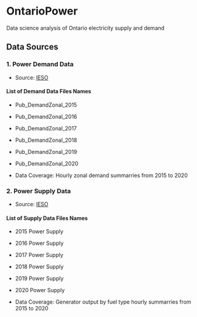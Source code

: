 # OntarioPower
Data science analysis of Ontario electricity supply and demand

## Data Sources

### 1. Power Demand Data

- Source: [IESO](http://reports.ieso.ca/public/DemandZonal/)

#### List of Demand Data Files Names
- Pub_DemandZonal_2015
- Pub_DemandZonal_2016
- Pub_DemandZonal_2017
- Pub_DemandZonal_2018
- Pub_DemandZonal_2019
- Pub_DemandZonal_2020

- Data Coverage: Hourly zonal demand summarries from 2015 to 2020

### 2. Power Supply Data

- Source: [IESO](http://reports.ieso.ca/public/GenOutputbyFuelHourly/)

#### List of Supply Data Files Names
-  2015 Power Supply
-  2016 Power Supply
-  2017 Power Supply
-  2018 Power Supply
-  2019 Power Supply
-  2020 Power Supply

- Data Coverage: Generator output by fuel type hourly summarries from 2015 to 2020





